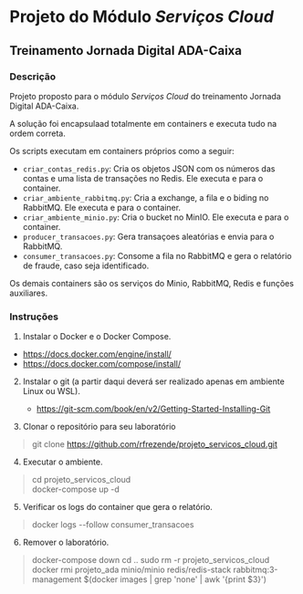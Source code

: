 
# Projeto do Módulo *Serviços Cloud*

## Treinamento Jornada Digital ADA-Caixa

### Descrição

Projeto proposto para o módulo *Serviços Cloud* do treinamento Jornada Digital ADA-Caixa.  

A solução foi encapsulaad totalmente em containers e executa tudo na ordem correta.

Os scripts executam em containers próprios como a seguir:

- `criar_contas_redis.py`: Cria os objetos JSON com os números das contas e uma lista de transações no Redis. Ele executa e para o container.
- `criar_ambiente_rabbitmq.py`: Cria a exchange, a fila e o biding no RabbitMQ. Ele executa e para o container.
- `criar_ambiente_minio.py`: Cria o bucket no MinIO. Ele executa e para o container.
- `producer_transacoes.py`: Gera transaçoes aleatórias e envia para o RabbitMQ.
- `consumer_transacoes.py`: Consome a fila no RabbitMQ e gera o relatório de fraude, caso seja identificado.

Os demais containers são os serviços do Minio, RabbitMQ, Redis e funções auxiliares.

### Instruções

1. Instalar o Docker e o Docker Compose.  

- https://docs.docker.com/engine/install/  
- https://docs.docker.com/compose/install/  

2. Instalar o git (a partir daqui deverá ser realizado apenas em ambiente Linux ou WSL).
    - https://git-scm.com/book/en/v2/Getting-Started-Installing-Git  

3. Clonar o repositório para seu laboratório  

> git clone https://github.com/rfrezende/projeto_servicos_cloud.git

4. Executar o ambiente.  

> cd projeto_servicos_cloud  
> docker-compose up -d  

5. Verificar os logs do container que gera o relatório.  

> docker logs --follow consumer_transacoes

6. Remover o laboratório.
> docker-compose down
> cd ..
> sudo rm -r projeto_servicos_cloud
> docker rmi projeto_ada minio/minio redis/redis-stack rabbitmq:3-management $(docker images | grep 'none' | awk '{print $3}')
